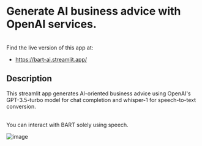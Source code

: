# **Generate AI business advice with OpenAI services.**


<br>Find the live version of this app at: 
- https://bart-ai.streamlit.app/


## Description

This streamlit app generates AI-oriented business advice using OpenAI's GPT-3.5-turbo model for chat completion and whisper-1 for speech-to-text conversion.

<br>You can interact with BART solely using speech.

![image](https://user-images.githubusercontent.com/72695808/235516961-875f685c-eb04-49c8-b506-7aa1f557963e.png)


